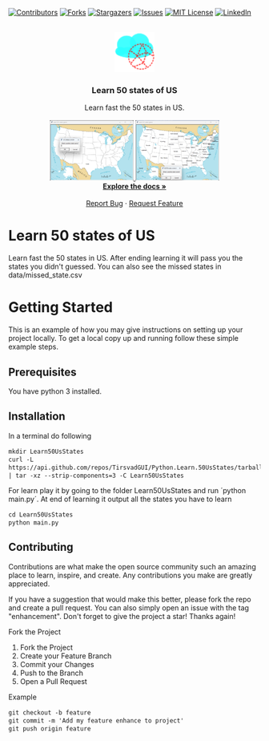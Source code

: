 [![Contributors][contributors-shield]][contributors-url]
[![Forks][forks-shield]][forks-url]
[![Stargazers][stars-shield]][stars-url]
[![Issues][issues-shield]][issues-url]
[![MIT License][license-shield]][license-url]
[![LinkedIn][linkedin-shield]][linkedin-url]
<!-- REPLACE -->
<!-- Learn 50 states of US -->
<!-- TirsvadGUI/Python.Learn.50UsStates -->

<!-- PROJECT LOGO -->
<br />
<div align="center">
    <a href="https://github.com/TirsvadGUI/Python.Learn.50UsStates">
        <img src="images/logo.png" alt="Logo" width="80" height="80">
    </a>
    <h3 align="center">Learn 50 states of US</h3>
    <p align="center">
    Learn fast the 50 states in US.
    <br />
    <br />
    <!-- PROJECT SCREENSHOTS -->
    <a href="https://github.com/TirsvadGUI/Python.Learn.50UsStates/blob/main/images/screenshot01.png">
        <img src="images/screenshot01.png" alt="screenshot" height="120">
    </a>
    <a href="https://github.com/TirsvadGUI/Python.Learn.50UsStates/blob/main/images/screenshot01.png">
        <img src="images/screenshot02.png" alt="screenshot" height="120">
    </a>
    <br />
    <a href="https://github.com/TirsvadGUI/Python.Learn.50UsStates"><strong>Explore the docs »</strong></a>
    <br />
    <br />
    <a href="https://github.com/TirsvadGUI/Python.Learn.50UsStates/issues/new?labels=bug&template=bug-report---.md">Report Bug</a>
    ·
    <a href="https://github.com/TirsvadGUI/Python.Learn.50UsStates/issues/new?labels=enhancement&template=feature-request---.md">Request Feature</a>
    </p>
</div>

# Learn 50 states of US

Learn fast the 50 states in US. After ending learning it will pass you the states you didn't guessed.
You can also see the missed states in data/missed_state.csv

# Getting Started

This is an example of how you may give instructions on setting up your project locally. To get a local copy up and
running follow these simple example steps.

## Prerequisites

You have python 3 installed.

## Installation

In a terminal do following

```console
mkdir Learn50UsStates
curl -L https://api.github.com/repos/TirsvadGUI/Python.Learn.50UsStates/tarball | tar -xz --strip-components=3 -C Learn50UsStates
```

For learn play it by going to the folder Learn50UsStates and run ´python main.py´.
At end of learning it output all the states you have to learn

```commandline
cd Learn50UsStates
python main.py
```

## Contributing

Contributions are what make the open source community such an amazing place to learn, inspire, and create. Any
contributions you make are greatly appreciated.

If you have a suggestion that would make this better, please fork the repo and create a pull request. You can also
simply open an issue with the tag "enhancement". Don't forget to give the project a star! Thanks again!

Fork the Project

<ol>
    <li>Fork the Project</li>
    <li>Create your Feature Branch</li>
    <li>Commit your Changes</li>
    <li>Push to the Branch</li>
    <li>Open a Pull Request</li>
</ol>

Example

```commandline
git checkout -b feature
git commit -m 'Add my feature enhance to project'
git push origin feature
```

<!-- MARKDOWN LINKS & IMAGES -->
<!-- https://www.markdownguide.org/basic-syntax/#reference-style-links -->

[contributors-shield]: https://img.shields.io/github/contributors/TirsvadGUI/Python.Learn.50UsStates?style=for-the-badge

[contributors-url]: https://github.com/TirsvadGUI/Python.Learn.50UsStates/graphs/contributors

[forks-shield]: https://img.shields.io/github/forks/TirsvadGUI/Python.Learn.50UsStates?style=for-the-badge

[forks-url]: https://github.com/TirsvadGUI/Python.Learn.50UsStates/network/members

[stars-shield]: https://img.shields.io/github/stars/TirsvadGUI/Python.Learn.50UsStates?style=for-the-badge

[stars-url]: https://github.com/TirsvadGUI/Python.Learn.50UsStates/stargazers

[issues-shield]: https://img.shields.io/github/issues/TirsvadGUI/Python.Learn.50UsStates?style=for-the-badge

[issues-url]: https://github.com/TirsvadGUI/Python.Learn.50UsStates/issues

[license-shield]: https://img.shields.io/github/license/TirsvadGUI/Python.Learn.50UsStates?style=for-the-badge

[license-url]: https://github.com/TirsvadGUI/Python.Learn.50UsStates/blob/master/LICENSE.txt

[linkedin-shield]: https://img.shields.io/badge/-LinkedIn-black.svg?style=for-the-badge&logo=linkedin&colorB=555

[linkedin-url]: https://www.linkedin.com/in/jens-tirsvad-nielsen-13b795b9/
